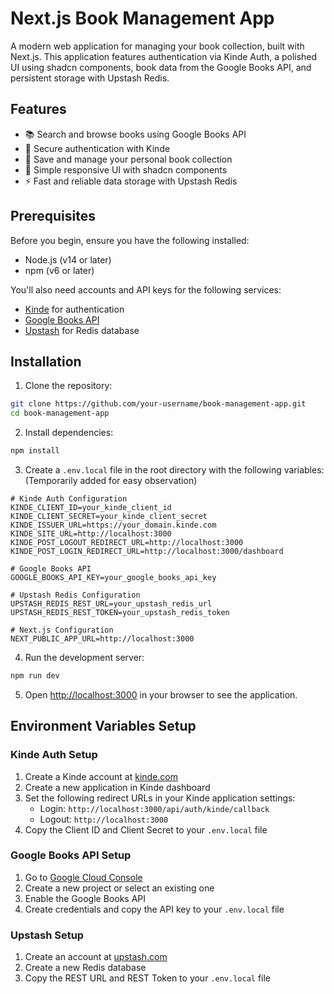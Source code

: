 # Next.js Book Management App

A modern web application for managing your book collection, built with Next.js. This application features authentication via Kinde Auth, a polished UI using shadcn components, book data from the Google Books API, and persistent storage with Upstash Redis.

## Features

- 📚 Search and browse books using Google Books API
- 🔐 Secure authentication with Kinde
- 💾 Save and manage your personal book collection
- 🎨 Simple responsive UI with shadcn components
- ⚡ Fast and reliable data storage with Upstash Redis

## Prerequisites

Before you begin, ensure you have the following installed:
- Node.js (v14 or later)
- npm (v6 or later)

You'll also need accounts and API keys for the following services:
- [Kinde](https://kinde.com/) for authentication
- [Google Books API](https://developers.google.com/books)
- [Upstash](https://upstash.com/) for Redis database

## Installation

1. Clone the repository:
```bash
git clone https://github.com/your-username/book-management-app.git
cd book-management-app
```

2. Install dependencies:
```bash
npm install
```

3. Create a `.env.local` file in the root directory with the following variables: (Temporarily added for easy observation)
```env
# Kinde Auth Configuration
KINDE_CLIENT_ID=your_kinde_client_id
KINDE_CLIENT_SECRET=your_kinde_client_secret
KINDE_ISSUER_URL=https://your_domain.kinde.com
KINDE_SITE_URL=http://localhost:3000
KINDE_POST_LOGOUT_REDIRECT_URL=http://localhost:3000
KINDE_POST_LOGIN_REDIRECT_URL=http://localhost:3000/dashboard

# Google Books API
GOOGLE_BOOKS_API_KEY=your_google_books_api_key

# Upstash Redis Configuration
UPSTASH_REDIS_REST_URL=your_upstash_redis_url
UPSTASH_REDIS_REST_TOKEN=your_upstash_redis_token

# Next.js Configuration
NEXT_PUBLIC_APP_URL=http://localhost:3000
```

4. Run the development server:
```bash
npm run dev
```

5. Open [http://localhost:3000](http://localhost:3000) in your browser to see the application.

## Environment Variables Setup

### Kinde Auth Setup
1. Create a Kinde account at [kinde.com](https://kinde.com)
2. Create a new application in Kinde dashboard
3. Set the following redirect URLs in your Kinde application settings:
   - Login: `http://localhost:3000/api/auth/kinde/callback`
   - Logout: `http://localhost:3000`
4. Copy the Client ID and Client Secret to your `.env.local` file

### Google Books API Setup
1. Go to [Google Cloud Console](https://console.cloud.google.com)
2. Create a new project or select an existing one
3. Enable the Google Books API
4. Create credentials and copy the API key to your `.env.local` file

### Upstash Setup
1. Create an account at [upstash.com](https://upstash.com)
2. Create a new Redis database
3. Copy the REST URL and REST Token to your `.env.local` file





